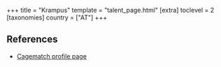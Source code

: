 +++
title = "Krampus"
template = "talent_page.html"
[extra]
toclevel = 2
[taxonomies]
country = ["AT"]
+++

## References

* [Cagematch profile page](https://www.cagematch.net/?id=2&nr=11489)
